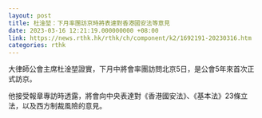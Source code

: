```yaml
---
layout: post
title: 杜淦堃：下月率團訪京時將表達對香港國安法等意見
date: 2023-03-16 12:21:19.000000000 +08:00
link: https://news.rthk.hk/rthk/ch/component/k2/1692191-20230316.htm
categories: rthk
---
```


大律師公會主席杜淦堃證實，下月中將會率團訪問北京5日，是公會5年來首次正式訪京。

他接受報章專訪時透露，將會向中央表達對《香港國安法》、《基本法》23條立法，以及西方制裁風險的意見。
